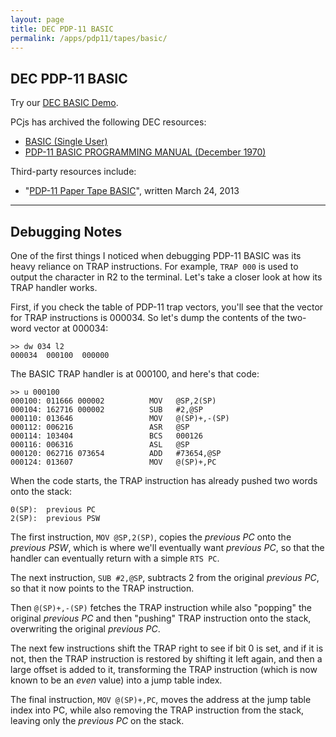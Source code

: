 ```yaml
---
layout: page
title: DEC PDP-11 BASIC
permalink: /apps/pdp11/tapes/basic/
---
```


DEC PDP-11 BASIC
----------------

Try our [DEC BASIC Demo](/devices/pdp11/machine/1120/basic/).

PCjs has archived the following DEC resources:

- [BASIC (Single User)](DEC-11-AJPB-PB.json)
- [PDP-11 BASIC PROGRAMMING MANUAL (December 1970)](http://archive.pcjs.org/pubs/dec/pdp11/basic/DEC-11-AJPB-D_PDP-11_BASIC_Programming_Manual_Dec70.pdf) 

Third-party resources include:

- "[PDP-11 Paper Tape BASIC](http://www.avitech.com.au/ptb/ptb.html)", written March 24, 2013

---

Debugging Notes
---------------

One of the first things I noticed when debugging PDP-11 BASIC was its heavy reliance on TRAP instructions.
For example, `TRAP 000` is used to output the character in R2 to the terminal.  Let's take a closer look at how
its TRAP handler works.

First, if you check the table of PDP-11 trap vectors, you'll see that the vector for TRAP instructions is 000034.
So let's dump the contents of the two-word vector at 000034:

	>> dw 034 l2
	000034  000100  000000  

The BASIC TRAP handler is at 000100, and here's that code:

	>> u 000100
	000100: 011666 000002          MOV   @SP,2(SP)
	000104: 162716 000002          SUB   #2,@SP
	000110: 013646                 MOV   @(SP)+,-(SP)
	000112: 006216                 ASR   @SP
	000114: 103404                 BCS   000126
	000116: 006316                 ASL   @SP
	000120: 062716 073654          ADD   #73654,@SP
	000124: 013607                 MOV   @(SP)+,PC

When the code starts, the TRAP instruction has already pushed two words onto the stack:

	0(SP):  previous PC
	2(SP):  previous PSW

The first instruction, `MOV @SP,2(SP)`, copies the *previous PC* onto the *previous PSW*, which is where we'll eventually want
*previous PC*, so that the handler can eventually return with a simple `RTS PC`.

The next instruction, `SUB #2,@SP`, subtracts 2 from the original *previous PC*, so that it now points to the TRAP instruction.

Then `@(SP)+,-(SP)` fetches the TRAP instruction while also "popping" the original *previous PC* and then "pushing" TRAP
instruction onto the stack, overwriting the original *previous PC*.

The next few instructions shift the TRAP right to see if bit 0 is set, and if it is not, then the TRAP instruction is restored
by shifting it left again, and then a large offset is added to it, transforming the TRAP instruction (which is now known to be
an *even* value) into a jump table index.

The final instruction, `MOV @(SP)+,PC`, moves the address at the jump table index into PC, while also removing the TRAP
instruction from the stack, leaving only the *previous PC* on the stack.
